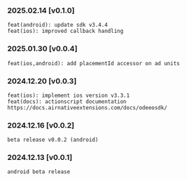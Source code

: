 ### 2025.02.14 [v0.1.0]

```
feat(android): update sdk v3.4.4
feat(ios): improved callback handling
```

### 2025.01.30 [v0.0.4]

```
feat(ios,android): add placementId accessor on ad units
```

### 2024.12.20 [v0.0.3]

```
feat(ios): implement ios version v3.3.1
feat(docs): actionscript documentation https://docs.airnativeextensions.com/docs/odeeosdk/
```

### 2024.12.16 [v0.0.2]

```
beta release v0.0.2 (android)
```

### 2024.12.13 [v0.0.1]

```
android beta release
```

